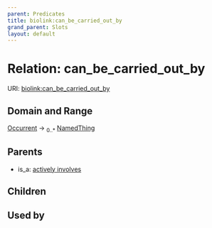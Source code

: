 ```yaml
---
parent: Predicates
title: biolink:can_be_carried_out_by
grand_parent: Slots
layout: default
---
```


# Relation: can_be_carried_out_by




URI: [biolink:can_be_carried_out_by](https://w3id.org/biolink/vocab/can_be_carried_out_by)

## Domain and Range

[Occurrent](Occurrent.md) ->  <sub>0..\*</sub> [NamedThing](NamedThing.md)

## Parents

 *  is_a: [actively involves](actively_involves.md)

## Children


## Used by

